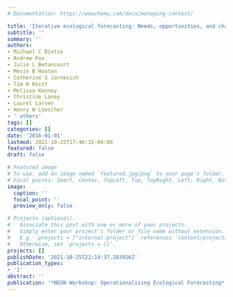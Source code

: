 ```yaml
---
# Documentation: https://wowchemy.com/docs/managing-content/

title: 'Iterative ecological forecasting: Needs, opportunities, and challenges'
subtitle: ''
summary: ''
authors:
- Michael C Dietze
- Andrew Fox
- Julio L Betancourt
- Mevin B Hooten
- Catherine S Jarnevich
- Tim H Keitt
- Melissa Kenney
- Christine Laney
- Laurel Larsen
- Henry W Loescher
- ' others'
tags: []
categories: []
date: '2016-01-01'
lastmod: 2021-10-25T17:46:31-04:00
featured: false
draft: false

# Featured image
# To use, add an image named `featured.jpg/png` to your page's folder.
# Focal points: Smart, Center, TopLeft, Top, TopRight, Left, Right, BottomLeft, Bottom, BottomRight.
image:
  caption: ''
  focal_point: ''
  preview_only: false

# Projects (optional).
#   Associate this post with one or more of your projects.
#   Simply enter your project's folder or file name without extension.
#   E.g. `projects = ["internal-project"]` references `content/project/deep-learning/index.md`.
#   Otherwise, set `projects = []`.
projects: []
publishDate: '2021-10-25T22:14:37.283916Z'
publication_types:
- '1'
abstract: ''
publication: '*NEON Workshop: Operationalizing Ecological Forecasting*'
---
```

